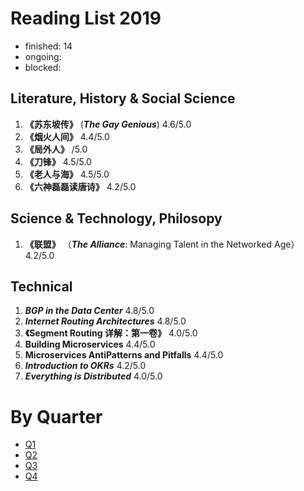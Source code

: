 Reading List 2019
========================

* finished: 14
* ongoing:
* blocked:

## Literature, History & Social Science

1. **《苏东坡传》** (***The Gay Genious***) 4.6/5.0
1. **《烟火人间》** 4.4/5.0
1. **《局外人》** /5.0
1. **《刀锋》** 4.5/5.0
1. **《老人与海》** 4.5/5.0
1. **《六神磊磊读唐诗》** 4.2/5.0

## Science & Technology, Philosopy

1. **《联盟》** （***The Alliance***: Managing Talent in the Networked Age） 4.2/5.0

## Technical

1. ***BGP in the Data Center*** 4.8/5.0
1. ***Internet Routing Architectures*** 4.8/5.0
1. **《Segment Routing 详解：第一卷》** 4.0/5.0
1. **Building Microservices** 4.4/5.0
1. **Microservices AntiPatterns and Pitfalls** 4.4/5.0
1. ***Introduction to OKRs*** 4.2/5.0
1. ***Everything is Distributed*** 4.0/5.0

# By Quarter
- [Q1](Q1.md)
- [Q2](Q2.md)
- [Q3](Q3.md)
- [Q4](Q4.md)
